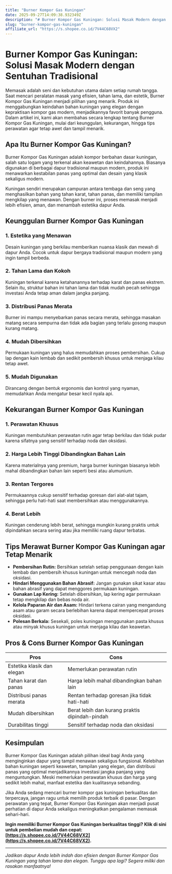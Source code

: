 ```yaml
---
title: "Burner Kompor Gas Kuningan"
date: 2025-09-27T14:09:38.932349Z
description: "# Burner Kompor Gas Kuningan: Solusi Masak Modern dengan Sentuhan Tradisional..."
slug: "burner-kompor-gas-kuningan"
affiliate_url: "https://s.shopee.co.id/7V44C68VX2"
---
```

# Burner Kompor Gas Kuningan: Solusi Masak Modern dengan Sentuhan Tradisional

Memasak adalah seni dan kebutuhan utama dalam setiap rumah tangga. Saat mencari peralatan masak yang efisien, tahan lama, dan estetik, Burner Kompor Gas Kuningan menjadi pilihan yang menarik. Produk ini menggabungkan keindahan bahan kuningan yang elegan dengan kepraktisan kompor gas modern, menjadikannya favorit banyak pengguna. Dalam artikel ini, kami akan membahas secara lengkap tentang Burner Kompor Gas Kuningan, mulai dari keunggulan, kekurangan, hingga tips perawatan agar tetap awet dan tampil menarik.

## Apa Itu Burner Kompor Gas Kuningan?

Burner Kompor Gas Kuningan adalah kompor berbahan dasar kuningan, salah satu logam yang terkenal akan keawetan dan keindahannya. Biasanya digunakan di berbagai dapur tradisional maupun modern, produk ini menawarkan kestabilan panas yang optimal dan desain yang klasik sekaligus modern.

Kuningan sendiri merupakan campuran antara tembaga dan seng yang menghasilkan bahan yang tahan karat, tahan panas, dan memiliki tampilan mengkilap yang menawan. Dengan burner ini, proses memasak menjadi lebih efisien, aman, dan menambah estetika dapur Anda.

## Keunggulan Burner Kompor Gas Kuningan

### 1. Estetika yang Menawan
Desain kuningan yang berkilau memberikan nuansa klasik dan mewah di dapur Anda. Cocok untuk dapur bergaya tradisional maupun modern yang ingin tampil berbeda.

### 2. Tahan Lama dan Kokoh
Kuningan terkenal karena ketahanannya terhadap karat dan panas ekstrem. Selain itu, struktur bahan ini tahan lama dan tidak mudah pecah sehingga investasi Anda tetap aman dalam jangka panjang.

### 3. Distribusi Panas Merata
Burner ini mampu menyebarkan panas secara merata, sehingga masakan matang secara sempurna dan tidak ada bagian yang terlalu gosong maupun kurang matang.

### 4. Mudah Dibersihkan
Permukaan kuningan yang halus memudahkan proses pembersihan. Cukup lap dengan kain lembab dan sedikit pembersih khusus untuk menjaga kilau tetap awet.

### 5. Mudah Digunakan
Dirancang dengan bentuk ergonomis dan kontrol yang nyaman, memudahkan Anda mengatur besar kecil nyala api.

## Kekurangan Burner Kompor Gas Kuningan

### 1. Perawatan Khusus
Kuningan membutuhkan perawatan rutin agar tetap berkilau dan tidak pudar karena sifatnya yang sensitif terhadap noda dan oksidasi.

### 2. Harga Lebih Tinggi Dibandingkan Bahan Lain
Karena materialnya yang premium, harga burner kuningan biasanya lebih mahal dibandingkan bahan lain seperti besi atau alumunium.

### 3. Rentan Tergores
Permukaannya cukup sensitif terhadap goresan dari alat-alat tajam, sehingga perlu hati-hati saat membersihkan atau menggunakannya.

### 4. Berat Lebih
Kuningan cenderung lebih berat, sehingga mungkin kurang praktis untuk dipindahkan secara sering atau jika memiliki ruang dapur terbatas.

## Tips Merawat Burner Kompor Gas Kuningan agar Tetap Menarik

- **Pembersihan Rutin:** Bersihkan setelah setiap penggunaan dengan kain lembab dan pembersih khusus kuningan untuk mencegah noda dan oksidasi.
- **Hindari Menggunakan Bahan Abrasif:** Jangan gunakan sikat kasar atau bahan abrasif yang dapat menggores permukaan kuningan.
- **Gunakan Lap Kering:** Setelah dibersihkan, lap kering agar permukaan tetap mengkilap dan bebas noda air.
- **Kelola Paparan Air dan Asam:** Hindari terkena cairan yang mengandung asam atau garam secara berlebihan karena dapat mempercepat proses oksidasi.
- **Polesan Berkala:** Sesekali, poles kuningan menggunakan pasta khusus atau minyak khusus kuningan untuk menjaga kilau dan keawetan.

## Pros & Cons Burner Kompor Gas Kuningan

| **Pros** | **Cons** |
|------------|--------------|
| Estetika klasik dan elegan | Memerlukan perawatan rutin |
| Tahan karat dan panas | Harga lebih mahal dibandingkan bahan lain |
| Distribusi panas merata | Rentan terhadap goresan jika tidak hati-hati |
| Mudah dibersihkan | Berat lebih dan kurang praktis dipindah-pindah |
| Durabilitas tinggi | Sensitif terhadap noda dan oksidasi |

## Kesimpulan

Burner Kompor Gas Kuningan adalah pilihan ideal bagi Anda yang menginginkan dapur yang tampil menawan sekaligus fungsional. Kelebihan bahan kuningan seperti keawetan, tampilan yang elegan, dan distribusi panas yang optimal menjadikannya investasi jangka panjang yang menguntungkan. Meski memerlukan perawatan khusus dan harga yang sedikit lebih mahal, manfaat estetika dan kualitasnya sebanding.

Jika Anda sedang mencari burner kompor gas kuningan berkualitas dan terpercaya, jangan ragu untuk memilih produk terbaik di pasar. Dengan perawatan yang tepat, Burner Kompor Gas Kuningan akan menjadi pusat perhatian di dapur Anda sekaligus meningkatkan pengalaman memasak sehari-hari.

**Ingin memiliki Burner Kompor Gas Kuningan berkualitas tinggi? Klik di sini untuk pembelian mudah dan cepat: [https://s.shopee.co.id/7V44C68VX2](https://s.shopee.co.id/7V44C68VX2).**

---

*Jadikan dapur Anda lebih indah dan efisien dengan Burner Kompor Gas Kuningan yang tahan lama dan elegan. Tunggu apa lagi? Segera miliki dan rasakan manfaatnya!*